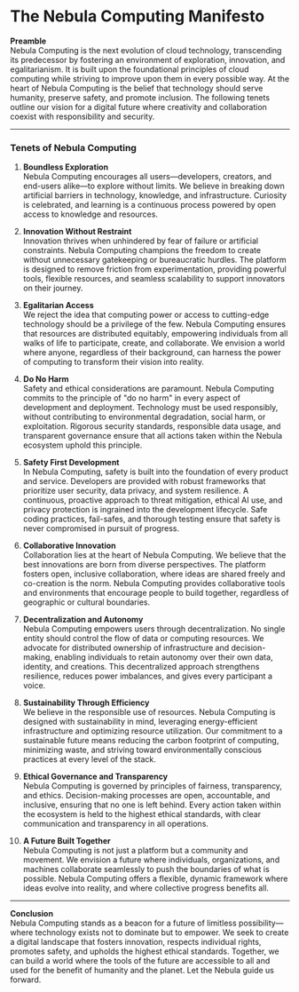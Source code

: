 # The Nebula Computing Manifesto

**Preamble**  
Nebula Computing is the next evolution of cloud technology, transcending its predecessor by fostering an environment of exploration, innovation, and egalitarianism. It is built upon the foundational principles of cloud computing while striving to improve upon them in every possible way. At the heart of Nebula Computing is the belief that technology should serve humanity, preserve safety, and promote inclusion. The following tenets outline our vision for a digital future where creativity and collaboration coexist with responsibility and security.

---

### Tenets of Nebula Computing

1. **Boundless Exploration**  
Nebula Computing encourages all users—developers, creators, and end-users alike—to explore without limits. We believe in breaking down artificial barriers in technology, knowledge, and infrastructure. Curiosity is celebrated, and learning is a continuous process powered by open access to knowledge and resources.

2. **Innovation Without Restraint**  
Innovation thrives when unhindered by fear of failure or artificial constraints. Nebula Computing champions the freedom to create without unnecessary gatekeeping or bureaucratic hurdles. The platform is designed to remove friction from experimentation, providing powerful tools, flexible resources, and seamless scalability to support innovators on their journey.

3. **Egalitarian Access**  
We reject the idea that computing power or access to cutting-edge technology should be a privilege of the few. Nebula Computing ensures that resources are distributed equitably, empowering individuals from all walks of life to participate, create, and collaborate. We envision a world where anyone, regardless of their background, can harness the power of computing to transform their vision into reality.

4. **Do No Harm**  
Safety and ethical considerations are paramount. Nebula Computing commits to the principle of "do no harm" in every aspect of development and deployment. Technology must be used responsibly, without contributing to environmental degradation, social harm, or exploitation. Rigorous security standards, responsible data usage, and transparent governance ensure that all actions taken within the Nebula ecosystem uphold this principle.

5. **Safety First Development**  
In Nebula Computing, safety is built into the foundation of every product and service. Developers are provided with robust frameworks that prioritize user security, data privacy, and system resilience. A continuous, proactive approach to threat mitigation, ethical AI use, and privacy protection is ingrained into the development lifecycle. Safe coding practices, fail-safes, and thorough testing ensure that safety is never compromised in pursuit of progress.

6. **Collaborative Innovation**  
Collaboration lies at the heart of Nebula Computing. We believe that the best innovations are born from diverse perspectives. The platform fosters open, inclusive collaboration, where ideas are shared freely and co-creation is the norm. Nebula Computing provides collaborative tools and environments that encourage people to build together, regardless of geographic or cultural boundaries.

7. **Decentralization and Autonomy**  
Nebula Computing empowers users through decentralization. No single entity should control the flow of data or computing resources. We advocate for distributed ownership of infrastructure and decision-making, enabling individuals to retain autonomy over their own data, identity, and creations. This decentralized approach strengthens resilience, reduces power imbalances, and gives every participant a voice.

8. **Sustainability Through Efficiency**  
We believe in the responsible use of resources. Nebula Computing is designed with sustainability in mind, leveraging energy-efficient infrastructure and optimizing resource utilization. Our commitment to a sustainable future means reducing the carbon footprint of computing, minimizing waste, and striving toward environmentally conscious practices at every level of the stack.

9. **Ethical Governance and Transparency**  
Nebula Computing is governed by principles of fairness, transparency, and ethics. Decision-making processes are open, accountable, and inclusive, ensuring that no one is left behind. Every action taken within the ecosystem is held to the highest ethical standards, with clear communication and transparency in all operations.

10. **A Future Built Together**  
Nebula Computing is not just a platform but a community and movement. We envision a future where individuals, organizations, and machines collaborate seamlessly to push the boundaries of what is possible. Nebula Computing offers a flexible, dynamic framework where ideas evolve into reality, and where collective progress benefits all.

---

**Conclusion**  
Nebula Computing stands as a beacon for a future of limitless possibility—where technology exists not to dominate but to empower. We seek to create a digital landscape that fosters innovation, respects individual rights, promotes safety, and upholds the highest ethical standards. Together, we can build a world where the tools of the future are accessible to all and used for the benefit of humanity and the planet. Let the Nebula guide us forward.
